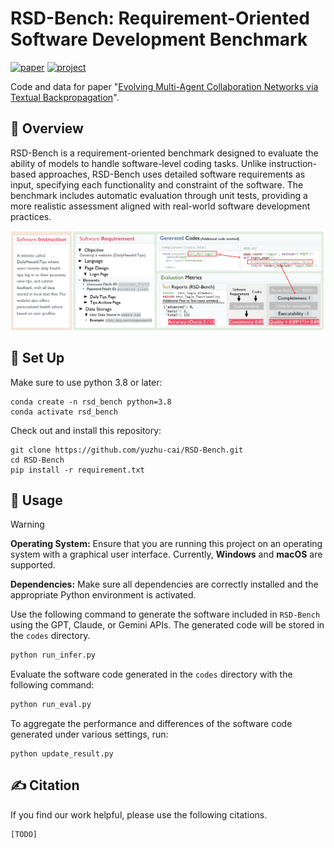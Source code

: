 # RSD-Bench: Requirement-Oriented Software Development Benchmark

[![paper](https://img.shields.io/badge/arXiv-Paper-<COLOR>.svg)](https://arxiv.org)
[![project](https://img.shields.io/badge/project-Page-blue)](https://yuzhu-cai.github.io/RSD-Bench/)

Code and data for paper "[Evolving Multi-Agent Collaboration Networks via Textual Backpropagation](https://arxiv.org)".

## 👋 Overview
RSD-Bench is a requirement-oriented benchmark designed to evaluate the ability of models to handle software-level coding tasks. Unlike instruction-based approaches, RSD-Bench uses detailed software requirements as input, specifying each functionality and constraint of the software. The benchmark includes automatic evaluation through unit tests, providing a more realistic assessment aligned with real-world software development practices.

<img src="assets/figs/evaluation.jpg">


## 🚀 Set Up

Make sure to use python 3.8 or later:
```
conda create -n rsd_bench python=3.8
conda activate rsd_bench
```

Check out and install this repository:
```
git clone https://github.com/yuzhu-cai/RSD-Bench.git
cd RSD-Bench
pip install -r requirement.txt
```

## 💽 Usage
> [!WARNING]
> **Operating System:** Ensure that you are running this project on an operating system with a graphical user interface. Currently, **Windows** and **macOS** are supported.
> 
> **Dependencies:** Make sure all dependencies are correctly installed and the appropriate Python environment is activated.

Use the following command to generate the software included in `RSD-Bench` using the GPT, Claude, or Gemini APIs. The generated code will be stored in the `codes` directory.

```bash
python run_infer.py
```

Evaluate the software code generated in the `codes` directory with the following command:

```bash
python run_eval.py
```

To aggregate the performance and differences of the software code generated under various settings, run:

```
python update_result.py
```


## ✍️ Citation

If you find our work helpful, please use the following citations.

```
[TODO]
```